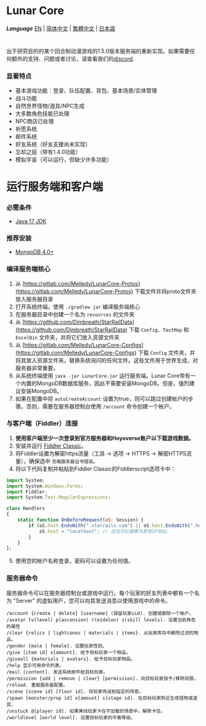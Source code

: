 # Lunar Core

**_Language_**
[EN](README.md) | [简体中文](README_zh-CN.md) | [繁體中文](README_zh-TW.md) | [日本語](README_ja-JP.md)

#
出于研究目的的某个回合制动漫游戏的1.5.0版本服务端的重新实现。如果需要任何额外的支持、问题或者讨论，请查看我们的[discord](https://discord.gg/cfPKJ6N5hw).

### 显著特点
- 基本游戏功能：登录、队伍配置、背包、基本场景/实体管理
- 战斗功能
- 自然世界怪物/道具/NPC生成
- 大多数角色技能已处理
- NPC商店已处理
- 祈愿系统
- 邮件系统
- 好友系统（好友支援尚未实现）
- 忘却之庭（带有1.4.0功能）
- 模拟宇宙（可以运行，但缺少许多功能）

# 运行服务端和客户端

### 必需条件
* [Java 17 JDK](https://www.oracle.com/java/technologies/javase/jdk17-archive-downloads.html)

### 推荐安装
* [MongoDB 4.0+](https://www.mongodb.com/try/download/community)

### 编译服务端核心
1. 从 [https://gitlab.com/Melledy/LunarCore-Protos](https://gitlab.com/Melledy/LunarCore-Protos) 下载文件并将proto文件夹放入服务器目录
2. 打开系统终端，使用 `./gradlew jar` 编译服务端核心
3. 在服务器目录中创建一个名为 `resources` 的文件夹
4. 从 [https://github.com/Dimbreath/StarRailData](https://github.com/Dimbreath/StarRailData) 下载 `Config`、`TextMap` 和 `ExcelBin` 文件夹，并将它们放入资源文件夹
5. 从 [https://gitlab.com/Melledy/LunarCore-Configs](https://gitlab.com/Melledy/LunarCore-Configs) 下载 `Config` 文件夹，并将其放入资源文件夹。替换系统询问的任何文件。这些文件用于世界生成，对服务器非常重要。
6. 从系统终端使用 `java -jar LunarCore.jar` 运行服务端。Lunar Core带有一个内置的MongoDB数据库服务，因此不需要安装MongoDB。但是，强烈建议安装MongoDB。
7. 如果在配置中将 `autoCreateAccount` 设置为true，则可以跳过创建帐户的步骤。否则，需要在服务器控制台使用 `/account` 命令创建一个帐户。

### 与客户端（Fiddler）连接
1. **使用客户端至少一次登录到官方服务器和Hoyoverse账户以下载游戏数据。**
2. 安装并运行 [Fiddler Classic](https://www.telerik.com/fiddler)。
3. 将Fiddler设置为解密https流量（工具 -> 选项 -> HTTPS -> 解密HTTPS流量），确保选中 `忽略服务器证书错误`。
4. 将以下代码复制并粘贴到Fiddler Classic的Fiddlerscript选项卡中：

```javascript
import System;
import System.Windows.Forms;
import Fiddler;
import System.Text.RegularExpressions;

class Handlers
{
    static function OnBeforeRequest(oS: Session) {
        if (oS.host.EndsWith(".starrails.com") || oS.host.EndsWith(".hoyoverse.com") || oS.host.EndsWith(".mihoyo.com") || oS.host.EndsWith(".bhsr.com")) {
            oS.host = "localhost"; // 这也可以替换为其他IP地址。
        }
    }
};
```

5. 使用您的帐户名称登录，密码可以设置为任何值。

### 服务器命令
服务器命令可以在服务器控制台或游戏中运行。每个玩家的好友列表中都有一个名为 "Server" 的虚拟用户，您可以向其发送消息以使用游戏中的命令。

```
/account {create | delete} [username] (保留玩家uid). 创建或删除一个帐户。
/avatar lv(level) p(ascension) r(eidolon) s(skill levels). 设置当前角色的属性
/clear {relics | lightcones | materials | items}. 从玩家库存中删除过滤的物品。
/gender {male | female}. 设置玩家性别。
/give [item id] x[amount]. 给予目标玩家一个物品。
/giveall {materials | avatars}. 给予目标玩家物品。
/help 显示可用命令列表。
/mail [content]. 发送系统邮件给目标玩家。
/permission {add | remove | clear} [permission]. 向目标玩家授予/移除权限。
/reload. 重载服务器配置。
/scene [scene id] [floor id]. 将玩家传送到指定的场景。
/spawn [monster/prop id] x[amount] s[stage id]. 在目标玩家附近生成怪物或道具。
/unstuck @[player id]. 如果离线玩家卡在不加载的场景中，解除卡住。
/worldlevel [world level]. 设置目标玩家的平衡等级。
```
